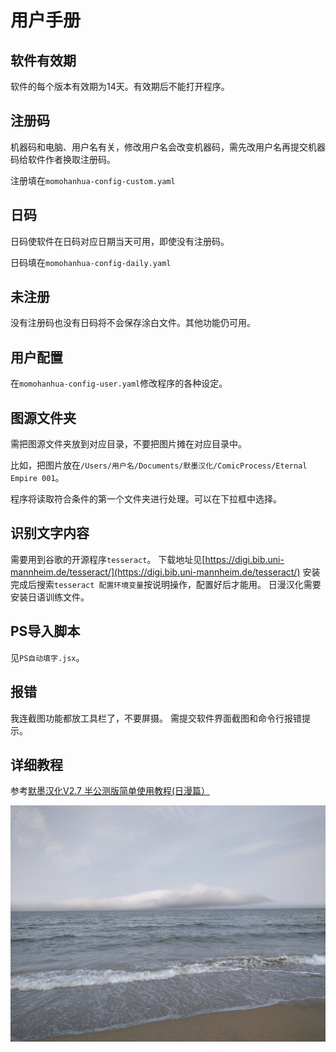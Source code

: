# 用户手册

## 软件有效期
软件的每个版本有效期为14天。有效期后不能打开程序。

## 注册码
机器码和电脑、用户名有关，修改用户名会改变机器码，需先改用户名再提交机器码给软件作者换取注册码。

注册填在`momohanhua-config-custom.yaml`

## 日码
日码使软件在日码对应日期当天可用，即使没有注册码。

日码填在`momohanhua-config-daily.yaml`

## 未注册
没有注册码也没有日码将不会保存涂白文件。其他功能仍可用。

## 用户配置
在`momohanhua-config-user.yaml`修改程序的各种设定。

## 图源文件夹
需把图源文件夹放到对应目录，不要把图片摊在对应目录中。

比如，把图片放在`/Users/用户名/Documents/默墨汉化/ComicProcess/Eternal Empire 001`。

程序将读取符合条件的第一个文件夹进行处理。可以在下拉框中选择。

## 识别文字内容
需要用到谷歌的开源程序`tesseract`。
下载地址见[https://digi.bib.uni-mannheim.de/tesseract/](https://digi.bib.uni-mannheim.de/tesseract/)
安装完成后搜索`tesseract 配置环境变量`按说明操作，配置好后才能用。
日漫汉化需要安装日语训练文件。

## PS导入脚本
见`PS自动填字.jsx`。

## 报错
我连截图功能都放工具栏了，不要屏摄。
需提交软件界面截图和命令行报错提示。

## 详细教程
参考[默墨汉化V2.7 半公测版简单使用教程(日漫篇）](https://shimo.im/docs/wTXtJG9tcQpHtVqT)

![](background.jpg)
